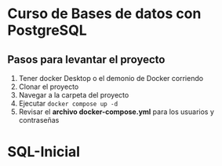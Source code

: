 # Curso de Bases de datos con PostgreSQL

## Pasos para levantar el proyecto

1. Tener docker Desktop o el demonio de Docker corriendo
2. Clonar el proyecto
3. Navegar a la carpeta del proyecto
4. Ejecutar ```docker compose up -d```
5. Revisar el **archivo docker-compose.yml** para los usuarios y contraseñas


# SQL-Inicial
